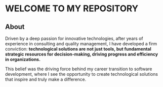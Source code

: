 # WELCOME TO MY REPOSITORY

## About
Driven by a deep passion for innovative technologies, after years of experience in consulting and quality management, I have developed a firm conviction: **technological solutions are not just tools, but fundamental strategic resources for decision-making, driving progress and efficiency in organizations.**

This belief was the driving force behind my career transition to software development, where I see the opportunity to create technological solutions that inspire and truly make a difference.





<!-- Estou entusiasmado em explorar áreas como automação, telemetria e IoT, e em usar indicadores para otimizar processos e garantir eficiência.

Busco oportunidades onde eu possa crescer, aprender e contribuir com soluções tecnológicas criativas e impactantes.

Se você procura alguém com uma visão inovadora e um entusiasmo genuíno por tecnologia, adoraria conversar com você!






**DioclecianoGO/DioclecianoGO** is a ✨ _special_ ✨ repository because its `README.md` (this file) appears on your GitHub profile.

Here are some ideas to get you started:

- 🔭 I’m currently working on ...
- 🌱 I’m currently learning ...
- 👯 I’m looking to collaborate on ...
- 🤔 I’m looking for help with ...
- 💬 Ask me about ...
- 📫 How to reach me: ...
- 😄 Pronouns: ...
- ⚡ Fun fact: ...
-->
